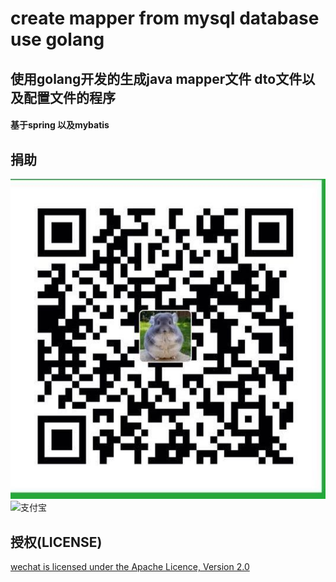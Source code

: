 # create mapper from mysql database use  golang
## 使用golang开发的生成java mapper文件 dto文件以及配置文件的程序
#### 基于spring 以及mybatis

## 捐助
![微信支付](https://github.com/yyn1110/javaPlugin/blob/master/weixin_pay.jpg)
![支付宝](https://github.com/yyn1110/javaPlugingit/blob/master/alipay.jpg)

## 授权(LICENSE)
[wechat is licensed under the Apache Licence, Version 2.0](http://www.apache.org/licenses/LICENSE-2.0.html)